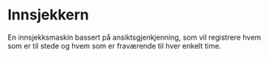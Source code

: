 # Innsjekkern
En innsjekksmaskin bassert på ansiktsgjenkjenning, som vil registrere hvem som er til stede og hvem som er fraværende til hver enkelt time.
